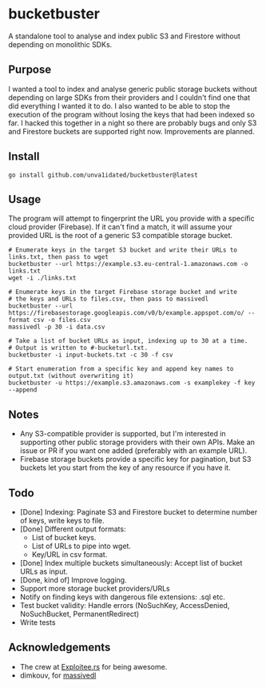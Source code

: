 # bucketbuster

A standalone tool to analyse and index public S3 and Firestore without depending on monolithic SDKs.

## Purpose

I wanted a tool to index and analyse generic public storage buckets without depending on large SDKs from their providers and I couldn't find one that did everything I wanted it to do. I also wanted to be able to stop the execution of the program without losing the keys that had been indexed so far. I hacked this together in a night so there are probably bugs and only S3 and Firestore buckets are supported right now. Improvements are planned.

## Install

```
go install github.com/unva1idated/bucketbuster@latest
```

## Usage

The program will attempt to fingerprint the URL you provide with a specific cloud provider (Firebase). If it can't find a match, it will assume your provided URL is the root of a generic S3 compatible storage bucket.

```
# Enumerate keys in the target S3 bucket and write their URLs to links.txt, then pass to wget
bucketbuster --url https://example.s3.eu-central-1.amazonaws.com -o links.txt
wget -i ./links.txt

# Enumerate keys in the target Firebase storage bucket and write 
# the keys and URLs to files.csv, then pass to massivedl
bucketbuster --url https://firebasestorage.googleapis.com/v0/b/example.appspot.com/o/ --format csv -o files.csv
massivedl -p 30 -i data.csv

# Take a list of bucket URLs as input, indexing up to 30 at a time.
# Output is written to #-bucketurl.txt.
bucketbuster -i input-buckets.txt -c 30 -f csv

# Start enumeration from a specific key and append key names to output.txt (without overwriting it)
bucketbuster -u https://example.s3.amazonaws.com -s examplekey -f key --append
```

## Notes

- Any S3-compatible provider is supported, but I'm interested in supporting other public storage providers with their own APIs. Make an issue or PR if you want one added (preferably with an example URL).
- Firebase storage buckets provide a specific key for pagination, but S3 buckets let you start from the key of any resource if you have it.

## Todo

- [Done] Indexing: Paginate S3 and Firestore bucket to determine number of keys, write keys to file.
- [Done] Different output formats: 
	- List of bucket keys.
	- List of URLs to pipe into wget.
	- Key/URL in csv format.
- [Done] Index multiple buckets simultaneously: Accept list of bucket URLs as input.
- [Done, kind of] Improve logging.
- Support more storage bucket providers/URLs
- Notify on finding keys with dangerous file extensions: .sql etc.
- Test bucket validity: Handle errors (NoSuchKey, AccessDenied, NoSuchBucket, PermanentRedirect)
- Write tests

## Acknowledgements 

* The crew at [Exploitee.rs](https://exploitee.rs/) for being awesome.
* dimkouv, for [massivedl](https://github.com/dimkouv/massivedl)
